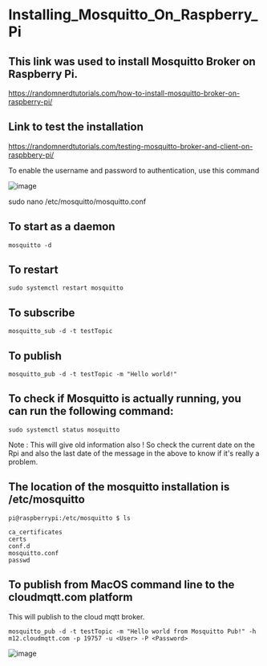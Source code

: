 # Installing_Mosquitto_On_Raspberry_Pi


## This link was used to install Mosquitto Broker on Raspberry Pi.

https://randomnerdtutorials.com/how-to-install-mosquitto-broker-on-raspberry-pi/

## Link to test the installation

https://randomnerdtutorials.com/testing-mosquitto-broker-and-client-on-raspbbery-pi/

To enable the username and password to authentication, use this command

![image](https://user-images.githubusercontent.com/14288989/199001486-c4c1ccb1-90e9-42dd-9472-507da3a623db.png)


sudo nano /etc/mosquitto/mosquitto.conf


## To start as a daemon
```
mosquitto -d
```

## To restart
```
sudo systemctl restart mosquitto
```

## To subscribe 
```
mosquitto_sub -d -t testTopic
```

## To publish
```
mosquitto_pub -d -t testTopic -m "Hello world!"
```

## To check if Mosquitto is actually running, you can run the following command:
```
sudo systemctl status mosquitto
```
Note : This will give old information also ! So check the current date on the Rpi and also the last date of the message in the above to know if it's really a problem.


## The location of the mosquitto installation is /etc/mosquitto
```
pi@raspberrypi:/etc/mosquitto $ ls

ca_certificates  
certs  
conf.d  
mosquitto.conf  
passwd

```
## To publish from MacOS command line to the cloudmqtt.com platform

This will publish to the cloud mqtt broker.

```
mosquitto_pub -d -t testTopic -m "Hello world from Mosquitto Pub!" -h m12.cloudmqtt.com -p 19757 -u <User> -P <Password>
```

![image](https://user-images.githubusercontent.com/14288989/199173466-c2ad7e0e-d640-48ee-8b05-68587df053b3.png)


